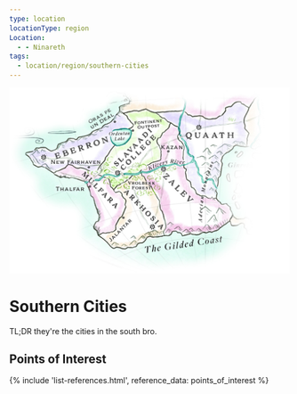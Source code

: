 ```yaml
---
type: location
locationType: region
Location:
  - - Ninareth
tags:
  - location/region/southern-cities
---
```

![](/assets/obsidian/southern-cities.jpg)
# Southern Cities

TL;DR they're the cities in the south bro.


## Points of Interest
{% include 'list-references.html', reference_data: points_of_interest %}
